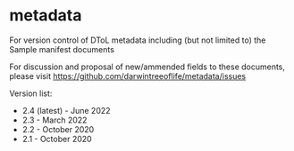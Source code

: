 # metadata
For version control of DToL metadata including (but not limited to) the Sample manifest documents

For discussion and proposal of new/ammended fields to these documents, please visit https://github.com/darwintreeoflife/metadata/issues

Version list:
- 2.4 (latest) - June 2022
- 2.3 - March 2022
- 2.2 - October 2020
- 2.1 - October 2020
